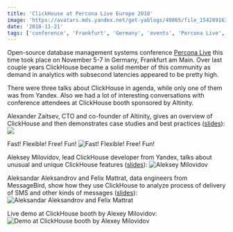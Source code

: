 ```yaml
---
title: 'ClickHouse at Percona Live Europe 2018'
image: 'https://avatars.mds.yandex.net/get-yablogs/49865/file_1542891630993/orig'
date: '2018-11-21'
tags: ['conference', 'Frankfurt', 'Germany', 'events', 'Percona Live', 'Europe']
---
```


Open-source database management systems conference [Percona Live](https://www.percona.com/live/e18/) this time took place on November 5-7 in Germany, Frankfurt am Main. Over last couple years ClickHouse became a solid member of this community as demand in analytics with subsecond latencies appeared to be pretty high.

There were three talks about ClickHouse in agenda, while only one of them was from Yandex. Also we had a lot of interesting conversations with conference attendees at ClickHouse booth sponsored by Altinity.

Alexander Zaitsev, CTO and co-founder of Altinity, gives an overview of ClickHouse and then demonstrates case studies and best practices ([slides](https://presentations.clickhouse.tech/percona_europe_2018/Altinity.pdf)):
![](https://avatars.mds.yandex.net/get-yablogs/51778/file_1542787905415/orig)

Fast! Flexible! Free! Fun!
![Fast! Flexible! Free! Fun!](https://avatars.mds.yandex.net/get-yablogs/47421/file_1542788072019/orig)

Aleksey Milovidov, lead ClickHouse developer from Yandex, talks about unusual and unique ClickHouse features ([slides](https://presentations.clickhouse.tech/percona_europe_2018)):
![Aleksey Milovidov](https://avatars.mds.yandex.net/get-yablogs/39006/file_1542788110181/orig)

Aleksandar Aleksandrov and Felix Mattrat, data engineers from MessageBird, show how they use ClickHouse to analyze process of delivery of SMS and other kinds of messages ([slides](http://presentations.clickhouse.tech/percona_europe_2018/MessageBird.pdf)):
![Aleksandar Aleksandrov and Felix Mattrat](https://avatars.mds.yandex.net/get-yablogs/61002/file_1542788193167/orig)

Live demo at ClickHouse booth by Alexey Milovidov:
![Demo at ClickHouse booth by Alexey Milovidov](https://avatars.mds.yandex.net/get-yablogs/61002/file_1542788374712/orig)
